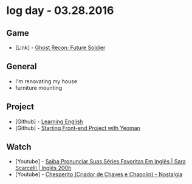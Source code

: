 # log day - 03.28.2016

## Game

- \[Link\] - [Ghost Recon: Future Soldier](http://marketplace.xbox.com/pt-BR/Product/Ghost-Recon-Future-Soldier/66acd000-77fe-1000-9115-d80255530833)


## General

- I'm renovating my house
 - furniture mounting


## Project

- \[Github\] - [Learning English](https://github.com/descco/donotgiveup.github.io)
- \[Github\] - [Starting Front-end Project with Yeoman](https://github.com/prime-solutions/prime-frontend-generator)


## Watch

- \[Youtube\] - [Saiba Pronunciar Suas Séries Favoritas Em Inglês | Sara Scarcelli | Inglês 200h](https://www.youtube.com/watch?v=dhdsYT6-NFw)
- \[Youtube\] - [Chesperito (Criador de Chaves e Chapolin) - Nostalgia](https://www.youtube.com/watch?v=Ws4qIH8q4cE)
